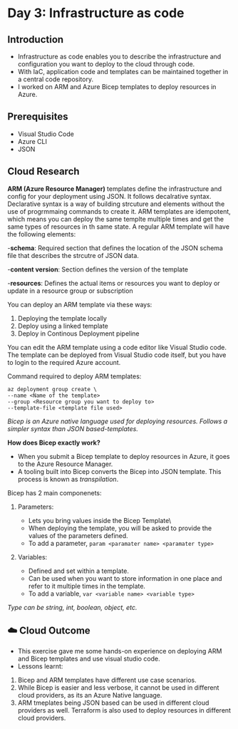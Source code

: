 # Day 3: Infrastructure as code

## Introduction

- Infrastructure as code enables you to describe the infrastructure and configuration you want to deploy to the cloud through code.
- With IaC, application code and templates can be maintained together in a central code repository.
- I worked on ARM and Azure Bicep templates to deploy resources in Azure.

## Prerequisites

- Visual Studio Code
- Azure CLI
- JSON

## Cloud Research

**ARM (Azure Resource Manager)** templates define the infrastructure and config for your deployment using JSON. 
It follows decalrative syntax. Declarative syntax is a way of building strcuture and elements without the use of progrmmaing commands to create it.
ARM templates are idempotent, which means you can deploy the same templte multiple times and get the same types of resources in th same state.
A regular ARM template will have the following elements:

-**schema**: 
Required section that defines the location of the JSON schema file that describes the strcutre of JSON data.

-**content version**:
Section defines the version of the template

-**resources**:
Defines the actual items or resources you want to deploy or update in a resource group or subscription

You can deploy an ARM template via these ways:
1. Deploying the template locally
2. Deploy using a linked template
3. Deploy in Continous Deployment pipeline

You can edit the ARM template using a code editor like Visual Studio code. The template can be deployed from Visual Studio code itself, but you have to login to the required Azure account.

Command required to deploy ARM templates:
```
az deployment group create \
--name <Name of the template>
--group <Resource group you want to deploy to>
--template-file <template file used>
```

*Bicep is an Azure native language used for deploying resources. Follows a simpler syntax than JSON based-templates.*

**How does Bicep exactly work?**
- When you submit a Bicep template to deploy resources in Azure, it goes to the Azure Resource Manager. 
- A tooling built into Bicep converts the Bicep into JSON template. This process is known as *transpilation*. 

Bicep has 2 main componenets:
1. Parameters:
   - Lets you bring values inside the Bicep Template\
   - When deploying the template, you will be asked to provide the values of the parameters defined.
   - To add a parameter, `param <paramater name> <paramater type>`

2. Variables:
   - Defined and set within a template.
   - Can be used when you want to store information in one place and refer to it multiple times in the template.
   - To add a variable, `var <variable name> <variable type>`

*Type can be string, int, boolean, object, etc.*

## ☁️ Cloud Outcome
- This exercise gave me some hands-on experience on deploying ARM and Bicep templates and use visual studio code.
- Lessons learnt:
1. Bicep and ARM templates have different use case scenarios.
2. While Bicep is easier and less verbose, it cannot be used in different cloud providers, as its an Azure Native language.
3. ARM tmeplates being JSON based can be used in different cloud providers as well. Terraform is also used to deploy resources in different cloud providers.

